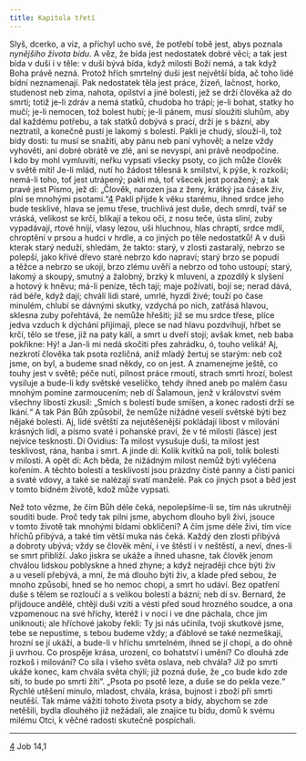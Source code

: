 ```yaml
---
title: Kapitola třetí
---
```


Slyš, dcerko, a viz, a přichyl ucho své, že potřebí tobě jest, abys poznala _nynějšího života bídu_. A věz, že bída jest nedostatek dobré věci; a tak jest bída v duši i v těle: v duši bývá bída, když milosti Boží nemá, a tak když Boha právě nezná. Protož hřích smrtelný duši jest největší bída, ač toho lidé bídní neznamenají. Pak nedostatek těla jest práce, žízeň, lačnost, horko, studenost neb zima, nahota, opilství a jiné bolesti, jež se drží člověka až do smrti; totiž je-li zdráv a nemá statků, chudoba ho trápí; je-li bohat, statky ho mučí; je-li nemocen, tož bolest hubí; je-li pánem, musí sloužiti sluhům, aby dal každému potřebu, a tak statků dobývá s prací, drží je s bázní, aby neztratil, a konečně pustí je lakomý s bolestí. Pakli je chudý, slouží-li, tož bídy dosti: tu musí se snažiti, aby pánu neb paní vyhověl; a nelze vždy vyhověti, ani dobré obrátě ve zlé, ani se nevyspí, ani právě neodpočine. I kdo by mohl vymluviti, neřku vypsati všecky psoty, co jich může člověk v světě míti! Je-li mlád, nutí ho žádost tělesná k smilství, k pýše, k rozkoši; nemá-li toho, toť jest utrápený; pakli má, toť všecek jest poražený; a tak pravé jest Písmo, jež dí: „Člověk, narozen jsa z ženy, krátký jsa čásek živ, plní se mnohými psotami.“[4](./resources/undefined) Pakli přijde k věku starému, ihned srdce jeho bude tesklivé, hlava se jemu třese, truchlivá jest duše, dech smrdí, tvář se vráská, velikost se krčí, blikají a tekou oči, z nosu teče, ústa sliní, zuby vypadávají, rtové hnijí, vlasy lezou, uši hluchnou, hlas chraptí, srdce mdlí, chroptění v prsou a hudci v hrdle, a co jiných po těle nedostatků! A v duši kterak starý neduží, shledám, že takto: starý, v zlosti zastaralý, nebrzo se polepší, jako křivé dřevo staré nebrzo kdo napraví; starý brzo se popudí a těžce a nebrzo se ukojí, brzo zlému uvěří a nebrzo od toho ustoupí; starý, lakomý a skoupý, smutný a žalobný, brzký k mluvení, a zpozdilý k slyšení a hotový k hněvu; má-li peníze, těch tají; maje požívati, bojí se; nerad dává, rád béře, když dají; chválí lidi staré, umrlé, hyzdí živé; touží po čase minulém, chlubí se dávnými skutky, vzdychá po nich, zatřásá hlavou, sklesna zuby pořehtává, že nemůže hřešiti; již se mu srdce třese, plíce jedva vzduch k dýchání přijímají, plece se nad hlavu pozdvihují, hřbet se krčí, tělo se třese, již na paty kálí, a smrt u dveří stojí; avšak kmet, neb baba pokřikne: Hý! a Jan-li mi nedá skočiti přes zahrádku, ó, touho veliká! Aj, nezkrotí člověka tak psota rozličná, aniž mladý žertuj se starým: neb což jsme, on byl, a budeme snad někdy, co on jest. A znamenejme ještě, co touhy jest v světě; péče nutí, pilnost práce rmoutí, strach smrti hrozí, bolest vysiluje a bude-li kdy světské veselíčko, tehdy ihned aneb po malém času mnohým pomine zarmoucením; neb dí Šalamoun, jenž v království svém všechny libosti zkusil: „Smích s bolestí bude smíšen, a konec radosti drží se lkání.“ A tak Pán Bůh způsobil, že nemůže nižádné veselí světské býti bez nějaké bolesti. Aj, lidé světští za nejutěšenější pokládají libost v milování krásných lidí, a písmo svaté i pohanské praví, že v té milosti (lásce) jest nejvíce tesknosti. Dí Ovidius: Ta milost vysušuje duši, ta milost jest tesklivost, rána, hanba i smrt. A jinde dí: Kolik kvítků na poli, tolik bolesti v milosti. A opět dí: Ach běda, že nižádným milost nemůž býti vyléčena kořením. A těchto bolestí a tesklivostí jsou prázdny čisté panny a čistí panici a svaté vdovy, a také se nalézají svatí manželé. Pak co jiných psot a běd jest v tomto bídném životě, kdož může vypsati.

Než toto vězme, že čím Bůh déle čeká, nepolepšíme-li se, tím nás ukrutněji souditi bude. Proč tedy tak pilni jsme, abychom dlouho byli živi, jsouce v tomto životě tak mnohými bídami obklíčeni? A čím jsme déle živi, tím více hříchů přibývá, a také tím větší muka nás čeká. Každý den zlosti přibývá a dobroty ubývá; vždy se člověk mění, i ve štěstí i v neštěstí, a neví, dnes-li se smrt přibliží. Jako jiskra se ukáže a ihned uhasne, tak člověk jenom chválou lidskou poblyskne a hned zhyne; a když nejraději chce býti živ a u veselí přebývá, a mní, že má dlouho býti živ, a klade před sebou, že mnoho způsobí, hned se ho nemoc chopí, a smrt ho udáví. Bez opatření duše s tělem se rozloučí a s velikou bolestí a bázní; neb dí sv. Bernard, že přijdouce andělé, chtějí duši vzíti a vésti před soud hrozného soudce, a ona vzpomenouc na své hříchy, kteréž i v noci i ve dne páchala, chce jim uniknouti; ale hříchové jakoby řekli: Ty jsi nás učinila, tvoji skutkové jsme, tebe se nepustíme, s tebou budeme vždy; a ďáblové se také nezmeškají, hrozní se jí ukáží, a bude-li v hříchu smrtelném, ihned se jí chopí, a do ohně ji uvrhou. Co prospěje krása, urození, co bohatství i umění? Co dlouhá zde rozkoš i milování? Co síla i všeho světa oslava, neb chvála? Již po smrti ukáže konec, kam chvála světa chýlí; již pozná duše, že „co bude kdo zde síti, to bude po smrti žíti“. „Psota po psotě leze, a duše se do pekla veze.“ Rychlé utěšení minulo, mladost, chvála, krása, bujnost i zboží při smrti neutěší. Tak máme vážiti tohoto života psoty a bídy, abychom se zde netěšili, bydla dlouhého již nežádali, ale znajíce tu bídu, domů k svému milému Otci, k věčné radosti skutečně pospíchali.

* * *

[4](./resources/undefined) Job 14,1
